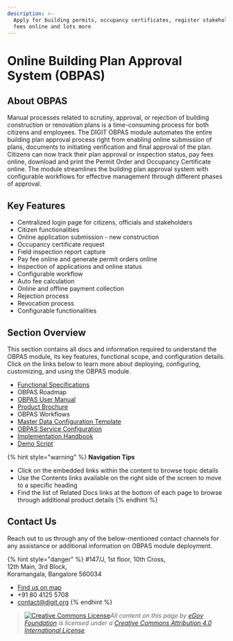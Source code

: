 ```yaml
---
description: >-
  Apply for building permits, occupancy certificates, register stakeholders, pay
  fees online and lots more
---
```


# Online Building Plan Approval System (OBPAS)

## About OBPAS

Manual processes related to scrutiny, approval, or rejection of building construction or renovation plans is a time-consuming process for both citizens and employees. The DIGIT OBPAS module automates the entire building plan approval process right from enabling online submission of plans, documents to initiating verification and final approval of the plan. Citizens can now track their plan approval or inspection status, pay fees online, download and print the Permit Order and Occupancy Certificate online. The module streamlines the building plan approval system with configurable workflows for effective management through different phases of approval.

## Key Features

* Centralized login page for citizens, officials and stakeholders
* Citizen functionalities
* Online application submission - new construction
* Occupancy certificate request
* Field inspection report capture
* Pay fee online and generate permit orders online
* Inspection of applications and online status
* Configurable workflow
* Auto fee calculation
* Online and offline payment collection
* Rejection process
* Revocation process
* Configurable functionalities

## Section Overview

This section contains all docs and information required to understand the OBPAS module, its key features, functional scope, and configuration details. Click on the links below to learn more about deploying, configuring, customizing, and using the OBPAS module.

* [Functional Specifications](obpas-module-functional-specifications.md)
* OBPAS Roadmap
* [OBPAS User Manual](obpas-user-manual/)
* [Product Brochure](obpas-brochure.md)
* OBPAS Workflows
* [Master Data Configuration Template](obpas-master-data-templates/)
* [OBPAS Service Configuration](obpas-service-configuration/)
* [Implementation Handbook](obpas-implementation-guide.md)
* [Demo Script](obpas-demo-script.md)

{% hint style="warning" %}
**Navigation Tips**

* Click on the embedded links within the content to browse topic details
* Use the Contents links available on the right side of the screen to move to a specific heading
* Find the list of Related Docs links at the bottom of each page to browse through additional product details
{% endhint %}

## Contact Us

Reach out to us through any of the below-mentioned contact channels for any assistance or additional information on OBPAS module deployment.

{% hint style="danger" %}
\#147/J, 1st floor, 10th Cross,\
12th Main, 3rd Block,\
Koramangala, Bangalore 560034

* [Find us on map](https://goo.gl/maps/pYCFMhHWW7r)
* \+91 80 4125 5708
* contact@digit.org
{% endhint %}

> [![Creative Commons License](https://i.creativecommons.org/l/by/4.0/80x15.png)](http://creativecommons.org/licenses/by/4.0/)_All content on this page by_ [_eGov Foundation_](https://egov.org.in) _is licensed under a_ [_Creative Commons Attribution 4.0 International License_](http://creativecommons.org/licenses/by/4.0/)_._
